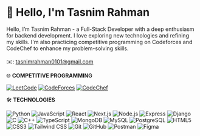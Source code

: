 # 💫 Hello, I'm Tasnim Rahman
Hello, I’m Tasnim Rahman - a Full-Stack Developer with a deep enthusiasm for backend development.
I love exploring new technologies and refining my skills. I'm also practicing competitive
programming on Codeforces and CodeChef to enhance my problem-solving skills.
</br></br>
✉️: tasnimrahman0101@gmail.com

🌐 **COMPETITIVE PROGRAMMING**
<p align="left">
  <a href="https://www.leetcode.com/tasnimm_rahman" target="_blank">
  <img src="https://img.shields.io/badge/LeetCode-F79F1F?style=flat-square&logo=leetcode&logoColor=white" alt="LeetCode"/></a>
  <a href="https://codeforces.com/profile/tasnimm_m" target="_blank">
  <img src="https://img.shields.io/badge/Codeforces-1F8ACB?style=flat-square&logo=codeforces&logoColor=white" alt="CodeForces"/></a>
  <a href="https://www.codechef.com/users/tasnim_rahman" target="_blank">
  <img src="https://img.shields.io/badge/CodeChef-FF6600?style=flat-square&logo=codechef&logoColor=white" alt="CodeChef"/></a>
</p>

🛠️ **TECHNOLOGIES**
<p align="left">
  <img src="https://img.shields.io/badge/Python-3776AB?style=flat-square&logo=python&logoColor=white" alt="Python"/>
  <img src="https://img.shields.io/badge/JavaScript-F7DF1E?style=flat-square&logo=javascript&logoColor=black" alt="JavaScript"/>
  <img src="https://img.shields.io/badge/React-61DAFB?style=flat-square&logo=react&logoColor=black" alt="React"/>
  <img src="https://img.shields.io/badge/Next.js-000000?style=flat-square&logo=next.js&logoColor=white" alt="Next.js"/>
  <img src="https://img.shields.io/badge/Node.js-339933?style=flat-square&logo=node.js&logoColor=white" alt="Node.js"/>
  <img src="https://img.shields.io/badge/Express-000000?style=flat-square&logo=express&logoColor=white" alt="Express"/>
  <img src="https://img.shields.io/badge/Django-092E20?style=flat-square&logo=django&logoColor=white" alt="Django"/>
  <img src="https://img.shields.io/badge/C-00599C?style=flat-square&logo=c&logoColor=white" alt="C"/>
  <img src="https://img.shields.io/badge/C++-00599C?style=flat-square&logo=c%2B%2B&logoColor=white" alt="C++"/>
  <img src="https://img.shields.io/badge/TypeScript-3178C6?style=flat-square&logo=typescript&logoColor=white" alt="TypeScript"/>
  <img src="https://img.shields.io/badge/MongoDB-47A248?style=flat-square&logo=mongodb&logoColor=white" alt="MongoDB"/>
  <img src="https://img.shields.io/badge/MySQL-4479A1?style=flat-square&logo=mysql&logoColor=white" alt="MySQL"/>
  <img src="https://img.shields.io/badge/PostgreSQL-336791?style=flat-square&logo=postgresql&logoColor=white" alt="PostgreSQL"/>
  <img src="https://img.shields.io/badge/HTML5-E34F26?style=flat-square&logo=html5&logoColor=white" alt="HTML5"/>
  <img src="https://img.shields.io/badge/CSS3-1572B6?style=flat-square&logo=css3&logoColor=white" alt="CSS3"/>
  <img src="https://img.shields.io/badge/Tailwind-06B6D4?style=flat-square&logo=tailwindcss&logoColor=white" alt="Tailwind CSS"/>
  <img src="https://img.shields.io/badge/Git-F05032?style=flat-square&logo=git&logoColor=white" alt="Git"/>
  <img src="https://img.shields.io/badge/GitHub-181717?style=flat-square&logo=github&logoColor=white" alt="GitHub"/>
  <img src="https://img.shields.io/badge/Postman-FF6C37?style=flat-square&logo=postman&logoColor=white" alt="Postman"/>
  <img src="https://img.shields.io/badge/Figma-F24E1E?style=flat-square&logo=figma&logoColor=white" alt="Figma"/>
</p>
